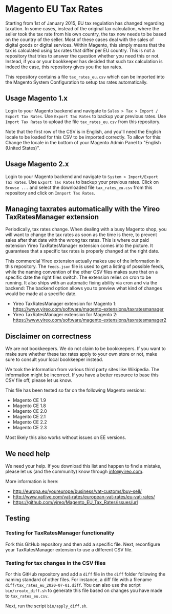 Magento EU Tax Rates
====================

Starting from 1st of January 2015, EU tax regulation has changed regarding taxation. In some cases, 
instead of the original tax calculation,
where the seller took the tax rate from his own country, the tax now needs to be based on the country of
the seller. Most of these cases deal with the sales of digital goods or digital services.
Within Magento, this simply means that the tax is calculated using tax rates that differ per EU
country. This is not a repository that tries to answer the question whether you need this or not. Instead, if you or your
bookkeeper has decided that such tax calculation is indeed the case, this repository gives you the tax rates.

This repository contains a file `tax_rates_eu.csv` which can be imported into the Magento System Configuration 
to setup tax rates automatically.

## Usage Magento 1.x
Login to your Magento backend and navigate to `Sales > Tax > Import / Export Tax Rates`. 
Use `Export Tax Rates` to backup your previous rates. Use `Import Tax Rates` to upload the file 
`tax_rates_eu.csv` from this repository.

Note that the first row of the CSV is in English, and you'll need the English locale to be loaded for this CSV
to be imported correctly. To allow for this: Change the locale in the bottom of your Magento Admin Panel
to "English (United States)".

## Usage Magento 2.x
Login to your Magento backend and navigate to `System > Import/Export Tax Rates`. 
Use `Export Tax Rates` to backup your previous rates. Click on `Browse ...` and select the downloaded  file 
`tax_rates_eu.csv` from this repository and click on `Imnport Tax Rates`.

## Managing taxrates automatically with the Yireo TaxRatesManager extension
Periodically, tax rates change. When dealing with a busy Magento shop, you will want to change the tax rates as soon as the time is there, to prevent sales after
that date with the wrong tax rates. This is where our paid extension Yireo TaxRatesManager extension comes into the picture. It guarantees that a specific tax
rates is properly changed at the right date.

This commercial Yireo extension actually makes use of the information in this repository. The `feeds.json` file is used to get a listing of possible feeds, while
the naming convention of the other CSV files makes sure that on a specific date the right files switch. The extension relies on cron to be running. It also ships
with an automatic fixing ability via cron and via the backend: The backend option allows you to preview what kind of changes would be made at a specific date.

- Yireo TaxRatesManager extension for Magento 1: https://www.yireo.com/software/magento-extensions/taxratesmanager
- Yireo TaxRatesManager extension for Magento 2: https://www.yireo.com/software/magento-extensions/taxratesmanager2

## Disclaimer on correctness
We are not bookkeepers. We do not claim to be bookkeepers. If you want to make sure whether these tax rates apply to your own
store or not, make sure to consult your local bookkeeper instead.

We took the information from various third party sites like Wikipedia. The information might be incorrect.
If you have a better resource to base this CSV file off, please let us know.

This file has been tested so far on the following Magento versions:
* Magento CE 1.9
* Magento CE 1.8
* Magento CE 2.0
* Magento CE 2.1
* Magento CE 2.2
* Magento CE 2.3

Most likely this also works without issues on EE versions.

## We need help
We need your help. If you download this list and happen to find a mistake, please let us (and the community)
know through info@yireo.com.

More information is here:
- http://europa.eu/youreurope/business/vat-customs/buy-sell/
- http://www.vatlive.com/vat-rates/european-vat-rates/eu-vat-rates/
- https://github.com/yireo/Magento_EU_Tax_Rates/issues/url

## Testing
### Testing for TaxRatesManager functionality
Fork this GitHub repository and then add a specific file. Next, reconfigure your TaxRatesManager extension to use a
different CSV file.

### Testing for tax changes in the CSV files
For this GitHub repository and add a `diff` file in the `diff` folder following the naming standard of other files.
For instance, a diff file with a filename `diff/tax_rates_eu_2020-07-01.diff`. You can also use the script
`bin/create_diff.sh` to generate this file based on changes you have made to `tax_rates_eu.csv`.

Next, run the script `bin/apply_diff.sh`.
